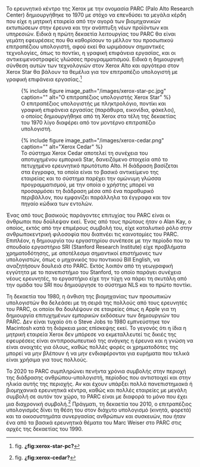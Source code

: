 Το ερευνητικό κέντρο της Xerox με την ονομασία PARC (Palo Alto Research
Center) δημιουργήθηκε το 1970 με στόχο να επενδύσει τα μεγάλα κέρδη που
είχε η μητρική εταιρεία από την αγορά των βιομηχανικών εκτυπώσεων στην
έρευνα και την ανάπτυξη νέων προϊόντων και υπηρεσιών. Ειδικά η πρώτη
δεκαετία λειτουργίας του PARC θα είναι γεμάτη εφευρέσεις που θα
καθορίσουν το μέλλον του προσωπικού επιτραπέζιου υπολογιστή, αφού εκεί
θα ωριμάσουν σημαντικές τεχνολογίες, όπως το ποντίκι, η γραφική
επιφάνεια εργασίας, και οι αντικειμενοστραφείς γλώσσες προγραμματισμού.
Ειδικά η δημιουργική σύνθεση αυτών των τεχνολογιών στον Xerox Alto και
αργότερα στον Xerox Star θα βάλουν τα θεμέλια για τον επιτραπέζιο
υπολογιστή με γραφική επιφάνεια εργασίας.[^1]

<figure id="fig:xerox-star-pc">
{% include figure image_path="/images/xerox-star-pc.jpg" caption=""
alt="Ο επιτραπέζιος υπολογιστής Xerox Star" %}
<figcaption>
Ο επιτραπέζιος υπολογιστής με πληκτρολόγιο, ποντίκι και γραφική
επιφάνεια εργασίας (παράθυρα, εικονίδια, φάκελοι), ο οποίος
δημιουργήθηκε από τη Xerox στα τέλη της δεκαετίας του 1970 λίγο διαφέρει
από τον μοντέρνο επιτραπέζιο υπολογιστή.
</figcaption>
</figure>
<figure id="fig:xerox-cedar">
{% include figure image_path="/images/xerox-cedar.png" caption=""
alt="Xerox Cedar" %}
<figcaption>
Το σύστημα Xerox Cedar αποτελεί τη συνέχεια του αποτυχημένου εμπορικά
Star, δανειζόμενο στοιχεία από το πετυχημένο ερευνητικό πρωτότυπο Alto.
Η διάδραση βασίζεται στα έγγραφα, τα οποία είναι το βασικό αντικείμενο
της εταιρείας και το σύστημα παρέχει την ομώνυμη γλώσσα προγραμματισμού,
με την οποία ο χρήστης μπορεί να προσαρμόσει τη διάδραση μέσα από ένα
παραθυρικό περιβάλλον, που εμφανίζει παράλληλα τα έγγραφα και τον πηγαίο
κώδικα των εντολών.
</figcaption>
</figure>

Ένας από τους βασικούς παράγοντες επιτυχίας του PARC είναι οι άνθρωποι
που δούλεψαν εκεί. Ένας από τους πρώτους ήταν ο Alan Kay, ο οποίος,
εκτός από την επιμέρους συμβολή του, είχε καταλυτικό ρόλο στην
ανθρωποκεντρική φιλοσοφία που διαπνέει τις καινοτομίες του PARC.
Επιπλέον, η δημιουργία του εργαστηρίου συνέπεσε με την περίοδο που το
σπουδαίο εργαστήριο SRI (Stanford Research Institute) είχε προβλήματα
χρηματοδότησης, με αποτέλεσμα σημαντικοί επιστήμονες των υπολογιστών,
όπως ο μηχανικός του ποντικιού Bill English, να αναζητήσουν δουλειά στο
PARC. Εκτός λοιπόν από τη γεωγραφική εγγύτητα με το πανεπιστήμιο του
Stanford, το οποίο παράγει συνέχεια νέους ερευνητές, το εργαστήριο είχε
την τύχη να πάρει τη σκυτάλη από την ομάδα του SRI που δημιούργησε το
σύστημα NLS και το πρώτο ποντίκι.

Τη δεκαετία του 1980, η άνθιση της βιομηχανίας των προσωπικών
υπολογιστών θα δελεάσει με τη σειρά της πολλούς από τους ερευνητές του
PARC, οι οποίοι θα δουλέψουν σε εταιρείες όπως η Apple για τη δημιουργία
επιτυχημένων εμπορικών εκδόσεων των δημιουργιών του PARC. Δεν είναι
τυχαίο ότι ο Steve Jobs το 1980 εμπνεύστηκε τον Macintosh κατά τη
διάρκεια μιας επίσκεψης εκεί. Το γεγονός ότι η ίδια η μητρική εταιρεία
Xerox δεν μπόρεσε να εκμεταλλευτεί τις δικιές της εφευρέσεις είναι
αντιπροσωπευτικό της ανάγκης η έρευνα και η γνώση να είναι ανοιχτές για
όλους, καθώς πολλές φορές οι χρηματοδότες της μπορεί να μην βλέπουν ή να
μην ενδιαφέρονται για ευρήματα που τελικά είναι χρήσιμα για τους
πολλούς.

Το 2020 το PARC συμπληρώνει πενήντα χρόνια συμβολής στην περιοχή της
διάδρασης ανθρώπου-υπολογιστή, περίοδος που αντιστοιχεί και στην ηλικία
αυτής της περιοχής. Αν και έχουν υπάρξει πολλά πανεπιστημιακά ή
βιομηχανικά ερευνητικά κέντρα, καθώς και πολλές εταιρείες με μεγάλη
συμβολή σε αυτόν τον χώρο, το PARC είναι με διαφορά το μόνο που έχει μια
διαχρονική συμβολή.[^2] Πράγματι, τη δεκαετία του 2010, ο επιτραπέζιος
υπολογισμός δίνει τη θέση του στον διάχυτο υπολογισμό (κινητά, φορετά)
και τα οικοσυστημάτα συνεργασίας ανθρώπων και συσκευών, που ήταν ένα από
τα βασικά ερευνητικά θέματα του Marc Weiser στο PARC στις αρχές της
δεκαετίας του 1990.

[^1]: fig. **¿fig:xerox-star-pc?**

[^2]: fig. **¿fig:xerox-cedar?**
